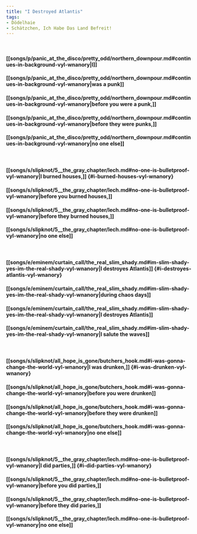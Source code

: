 ```yaml
---
title: "I Destroyed Atlantis"
tags:
- Dödelhaie
- Schätzchen, Ich Habe Das Land Befreit!
---
```

&nbsp;
#### [[songs/p/panic_at_the_disco/pretty_odd/northern_downpour.md#continues-in-background-vyl-wnanory|I]]
#### [[songs/p/panic_at_the_disco/pretty_odd/northern_downpour.md#continues-in-background-vyl-wnanory|was a punk]]
#### [[songs/p/panic_at_the_disco/pretty_odd/northern_downpour.md#continues-in-background-vyl-wnanory|before you were a punk,]]
#### [[songs/p/panic_at_the_disco/pretty_odd/northern_downpour.md#continues-in-background-vyl-wnanory|before they were punks,]]
#### [[songs/p/panic_at_the_disco/pretty_odd/northern_downpour.md#continues-in-background-vyl-wnanory|no one else]]
&nbsp;
#### [[songs/s/slipknot/5__the_gray_chapter/lech.md#no-one-is-bulletproof-vyl-wnanory|I burned houses,]] {#i-burned-houses-vyl-wnanory}
#### [[songs/s/slipknot/5__the_gray_chapter/lech.md#no-one-is-bulletproof-vyl-wnanory|before you burned houses,]]
#### [[songs/s/slipknot/5__the_gray_chapter/lech.md#no-one-is-bulletproof-vyl-wnanory|before they burned houses,]]
#### [[songs/s/slipknot/5__the_gray_chapter/lech.md#no-one-is-bulletproof-vyl-wnanory|no one else]]
&nbsp;
#### [[songs/e/eminem/curtain_call/the_real_slim_shady.md#im-slim-shady-yes-im-the-real-shady-vyl-wnanory|I destroyes Atlantis]] {#i-destroyes-atlantis-vyl-wnanory}
#### [[songs/e/eminem/curtain_call/the_real_slim_shady.md#im-slim-shady-yes-im-the-real-shady-vyl-wnanory|during chaos days]]
#### [[songs/e/eminem/curtain_call/the_real_slim_shady.md#im-slim-shady-yes-im-the-real-shady-vyl-wnanory|I destroyes Atlantis]]
#### [[songs/e/eminem/curtain_call/the_real_slim_shady.md#im-slim-shady-yes-im-the-real-shady-vyl-wnanory|I salute the waves]]
&nbsp;
#### [[songs/s/slipknot/all_hope_is_gone/butchers_hook.md#i-was-gonna-change-the-world-vyl-wnanory|I was drunken,]] {#i-was-drunken-vyl-wnanory}
#### [[songs/s/slipknot/all_hope_is_gone/butchers_hook.md#i-was-gonna-change-the-world-vyl-wnanory|before you were drunken]]
#### [[songs/s/slipknot/all_hope_is_gone/butchers_hook.md#i-was-gonna-change-the-world-vyl-wnanory|before they were drunken]]
#### [[songs/s/slipknot/all_hope_is_gone/butchers_hook.md#i-was-gonna-change-the-world-vyl-wnanory|no one else]]
&nbsp;
#### [[songs/s/slipknot/5__the_gray_chapter/lech.md#no-one-is-bulletproof-vyl-wnanory|I did parties,]] {#i-did-parties-vyl-wnanory}
#### [[songs/s/slipknot/5__the_gray_chapter/lech.md#no-one-is-bulletproof-vyl-wnanory|before you did parties,]]
#### [[songs/s/slipknot/5__the_gray_chapter/lech.md#no-one-is-bulletproof-vyl-wnanory|before they did paries,]]
#### [[songs/s/slipknot/5__the_gray_chapter/lech.md#no-one-is-bulletproof-vyl-wnanory|no one else]]
